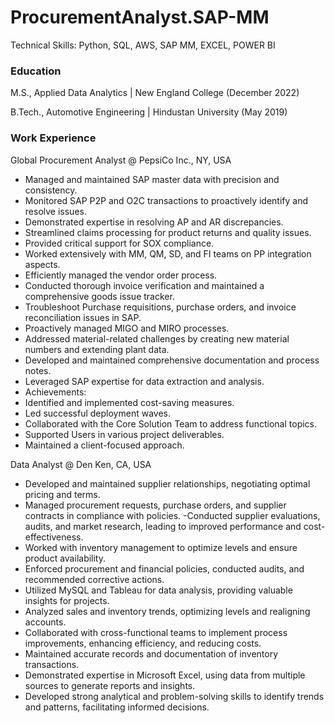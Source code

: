 # ProcurementAnalyst.SAP-MM
 Technical Skills: Python, SQL, AWS, SAP MM, EXCEL, POWER BI

### Education

M.S., Applied Data Analytics | New England College (December 2022)

B.Tech., Automotive Engineering | Hindustan University (May 2019)

### Work Experience
Global Procurement Analyst @ PepsiCo Inc., NY, USA
- Managed and maintained SAP master data with precision and consistency.
- Monitored SAP P2P and O2C transactions to proactively identify and resolve issues.
- Demonstrated expertise in resolving AP and AR discrepancies.
- Streamlined claims processing for product returns and quality issues.
- Provided critical support for SOX compliance.
- Worked extensively with MM, QM, SD, and FI teams on PP integration aspects.
- Efficiently managed the vendor order process.
- Conducted thorough invoice verification and maintained a comprehensive goods issue tracker.
- Troubleshoot Purchase requisitions, purchase orders, and invoice reconciliation issues in SAP.
- Proactively managed MIGO and MIRO processes.
- Addressed material-related challenges by creating new material numbers and extending plant data.
- Developed and maintained comprehensive documentation and process notes.
- Leveraged SAP expertise for data extraction and analysis.
- Achievements:
- Identified and implemented cost-saving measures.
- Led successful deployment waves.
- Collaborated with the Core Solution Team to address functional topics.
- Supported Users in various project deliverables.
- Maintained a client-focused approach.

Data Analyst @ Den Ken, CA, USA

- Developed and maintained supplier relationships, negotiating optimal pricing and terms.
- Managed procurement requests, purchase orders, and supplier contracts in compliance with policies.
-Conducted supplier evaluations, audits, and market research, leading to improved performance and cost-effectiveness.
- Worked with inventory management to optimize levels and ensure product availability.
- Enforced procurement and financial policies, conducted audits, and recommended corrective actions.
- Utilized MySQL and Tableau for data analysis, providing valuable insights for projects.
- Analyzed sales and inventory trends, optimizing levels and realigning accounts.
- Collaborated with cross-functional teams to implement process improvements, enhancing efficiency, and reducing costs.
- Maintained accurate records and documentation of inventory transactions.
- Demonstrated expertise in Microsoft Excel, using data from multiple sources to generate reports and insights.
- Developed strong analytical and problem-solving skills to identify trends and patterns, facilitating informed decisions.
